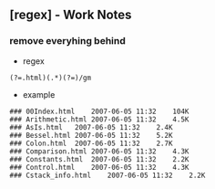 ## [regex] - Work Notes



### remove everyhing behind
* regex
```regex
(?=.html)(.*)(?=)/gm
```
* example
```
### 00Index.html	2007-06-05 11:32	104K
### Arithmetic.html	2007-06-05 11:32	4.5K
### AsIs.html	2007-06-05 11:32	2.4K
### Bessel.html	2007-06-05 11:32	5.2K
### Colon.html	2007-06-05 11:32	2.7K
### Comparison.html	2007-06-05 11:32	4.3K
### Constants.html	2007-06-05 11:32	2.2K
### Control.html	2007-06-05 11:32	4.3K
### Cstack_info.html	2007-06-05 11:32	2.2K
```


